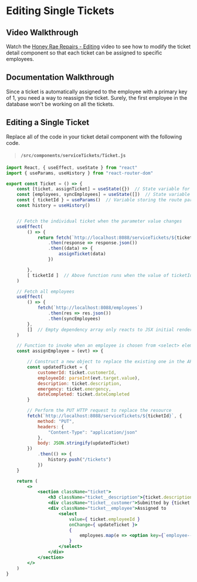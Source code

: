 # Editing Single Tickets


## Video Walkthrough

Watch the [Honey Rae Repairs - Editing](https://vimeo.com/581901812) video to see how to modify the ticket detail component so that each ticket can be assigned to specific employees.

## Documentation Walkthrough

Since a ticket is automatically assigned to the employee with a primary key of 1, you need a way to reassign the ticket. Surely, the first employee in the database won't be working on all the tickets.

## Editing a Single Ticket

Replace all of the code in your ticket detail component with the following code.

> #### `/src/components/serviceTickets/Ticket.js`

```jsx
import React, { useEffect, useState } from "react"
import { useParams, useHistory } from "react-router-dom"

export const Ticket = () => {
    const [ticket, assignTicket] = useState({})  // State variable for current ticket object
    const [employees, syncEmployees] = useState([])  // State variable for array of employees
    const { ticketId } = useParams()  // Variable storing the route parameter
    const history = useHistory()


    // Fetch the individual ticket when the parameter value changes
    useEffect(
        () => {
            return fetch(`http://localhost:8088/serviceTickets/${ticketId}?_expand=customer&_expand=employee`)
                .then(response => response.json())
                .then((data) => {
                    assignTicket(data)
                })

        },
        [ ticketId ]  // Above function runs when the value of ticketId change
    )

    // Fetch all employees
    useEffect(
        () => {
            fetch(`http://localhost:8088/employees`)
                .then(res => res.json())
                .then(syncEmployees)
        },
        []  // Empty dependency array only reacts to JSX initial rendering
    )

    // Function to invoke when an employee is chosen from <select> element
    const assignEmployee = (evt) => {

        // Construct a new object to replace the existing one in the API
        const updatedTicket = {
            customerId: ticket.customerId,
            employeeId: parseInt(evt.target.value),
            description: ticket.description,
            emergency: ticket.emergency,
            dateCompleted: ticket.dateCompleted
        }

        // Perform the PUT HTTP request to replace the resource
        fetch(`http://localhost:8088/serviceTickets/${ticketId}`, {
            method: "PUT",
            headers: {
                "Content-Type": "application/json"
            },
            body: JSON.stringify(updatedTicket)
        })
            .then(() => {
                history.push("/tickets")
            })
    }

    return (
        <>
            <section className="ticket">
                <h3 className="ticket__description">{ticket.description}</h3>
                <div className="ticket__customer">Submitted by {ticket.customer?.name}</div>
                <div className="ticket__employee">Assigned to
                    <select
                        value={ ticket.employeeId }
                        onChange={ updateTicket }>
                        {
                            employees.map(e => <option key={`employee--${e.id}`} value={e.id}>{e.name}</option>)
                        }
                    </select>
                </div>
            </section>
        </>
    )
}
```

